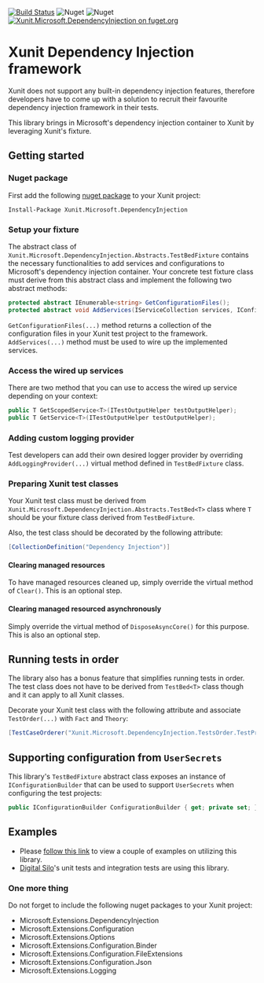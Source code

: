 [![Build Status](https://dev.azure.com/umplify/Grain/_apis/build/status/Xunit/xunit-dependency-injection-PR?branchName=refs%2Fpull%2F94%2Fmerge)](https://dev.azure.com/umplify/Grain/_build/latest?definitionId=18&branchName=refs%2Fpull%2F94%2Fmerge)
![Nuget](https://img.shields.io/nuget/v/Xunit.Microsoft.DependencyInjection)
![Nuget](https://img.shields.io/nuget/dt/Xunit.Microsoft.DependencyInjection)
[![Xunit.Microsoft.DependencyInjection on fuget.org](https://www.fuget.org/packages/Xunit.Microsoft.DependencyInjection/badge.svg)](https://www.fuget.org/packages/Xunit.Microsoft.DependencyInjection)

# Xunit Dependency Injection framework
Xunit does not support any built-in dependency injection features, therefore developers have to come up with a solution to recruit their favourite dependency injection framework in their tests.

This library brings in Microsoft's dependency injection container to Xunit by leveraging Xunit's fixture.

## Getting started

### Nuget package
First add the following [nuget package](https://www.nuget.org/packages/Xunit.Microsoft.DependencyInjection/) to your Xunit project:

```
Install-Package Xunit.Microsoft.DependencyInjection
```

### Setup your fixture

The abstract class of `Xunit.Microsoft.DependencyInjection.Abstracts.TestBedFixture` contains the necessary functionalities to add services and configurations to Microsoft's dependency injection container. Your concrete test fixture class must derive from this abstract class and implement the following two abstract methods:

```csharp
protected abstract IEnumerable<string> GetConfigurationFiles();
protected abstract void AddServices(IServiceCollection services, IConfiguration configuration);
```

`GetConfigurationFiles(...)` method returns a collection of the configuration files in your Xunit test project to the framework. `AddServices(...)` method must be used to wire up the implemented services.

### Access the wired up services
There are two method that you can use to access the wired up service depending on your context:

```csharp
public T GetScopedService<T>(ITestOutputHelper testOutputHelper);
public T GetService<T>(ITestOutputHelper testOutputHelper);
```

### Adding custom logging provider
Test developers can add their own desired logger provider by overriding ```AddLoggingProvider(...)``` virtual method defined in ```TestBedFixture``` class.

### Preparing Xunit test classes
Your Xunit test class must be derived from ```Xunit.Microsoft.DependencyInjection.Abstracts.TestBed<T>``` class where ```T``` should be your fixture class derived from ```TestBedFixture```.

Also, the test class should be decorated by the following attribute:

```csharp
[CollectionDefinition("Dependency Injection")]
```

#### Clearing managed resources

To have managed resources cleaned up, simply override the virtual method of `Clear()`. This is an optional step.

#### Clearing managed resourced asynchronously

Simply override the virtual method of `DisposeAsyncCore()` for this purpose. This is also an optional step.

## Running tests in order

The library also has a bonus feature that simplifies running tests in order. The test class does not have to be derived from ```TestBed<T>``` class though and it can apply to all Xunit classes.

Decorate your Xunit test class with the following attribute and associate ```TestOrder(...)``` with ```Fact``` and ```Theory```:

```csharp
[TestCaseOrderer("Xunit.Microsoft.DependencyInjection.TestsOrder.TestPriorityOrderer", "Xunit.Microsoft.DependencyInjection")]
```

## Supporting configuration from `UserSecrets`

This library's `TestBedFixture` abstract class exposes an instance of `IConfigurationBuilder` that can be used to support `UserSecrets` when configuring the test projects:

```csharp
public IConfigurationBuilder ConfigurationBuilder { get; private set; }
```

## Examples

* Please [follow this link](https://github.com/Umplify/xunit-dependency-injection/tree/main/examples/Xunit.Microsoft.DependencyInjection.ExampleTests) to view a couple of examples on utilizing this library.
* [Digital Silo](https://digitalsilo.io/)'s unit tests and integration tests are using this library.

### One more thing
Do not forget to include the following nuget packages to your Xunit project:

* Microsoft.Extensions.DependencyInjection
* Microsoft.Extensions.Configuration
* Microsoft.Extensions.Options
* Microsoft.Extensions.Configuration.Binder
* Microsoft.Extensions.Configuration.FileExtensions
* Microsoft.Extensions.Configuration.Json
* Microsoft.Extensions.Logging
